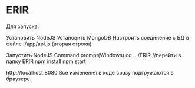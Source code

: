 # ERIR

Для запуска:

Установить NodeJS
Установить MongoDB
Настроить соединение с БД в файле ./app/api.js (вторая строка)

Запустить NodeJS Command prompt(Windows)
cd .../ERIR  //перейти в папку ERIR
npm install
npm start


http://localhost:8080
Все изменения в коде сразу подгружаются в браузере